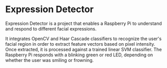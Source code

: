 # Expression Detector

Expression Detector is a project that enables a Raspberry Pi to understand and respond to different facial expressions.

It integrates OpenCV and Haar Cascade classifiers to recognize the user's facial region in order to extract feature vectors based on pixel intensity. Once extracted, it is processed against a trained linear SVM classifier. The Raspberry Pi responds with a blinking green or red LED, depending on whether the user was smiling or frowning.